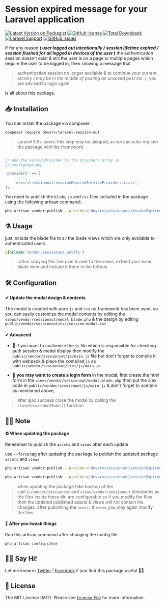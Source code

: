 # Session expired message for your Laravel application

[![Latest Version on Packagist](https://img.shields.io/packagist/v/devsrv/laravel-session-out.svg?style=flat-square)](https://packagist.org/packages/devsrv/laravel-session-out)
[![GitHub license](https://img.shields.io/github/license/devsrv/laravel-session-out.svg?style=flat-square)](https://github.com/devsrv/laravel-session-out/blob/master/LICENSE)
[![Total Downloads](https://img.shields.io/packagist/dt/devsrv/laravel-session-out.svg?style=flat-square)](https://packagist.org/packages/devsrv/laravel-session-out)
[![Laravel Support](https://img.shields.io/badge/Laravel-5.*-blue.svg?longCache=true&style=flat-square)](#)
[![GitHub issues](https://img.shields.io/github/issues/devsrv/laravel-session-out.svg?style=flat-square)](https://github.com/devsrv/laravel-session-out/issues)


If for any reason _**( user logged out intentionally / session lifetime expired / session flushed for all logged in devices of the user )**_ the authentication session doesn't exist & still the user is on a page or multiple pages which require the user to be logged in, then showing a message that

> authentication session no longer available & to continue your current activity _( may be in the middle of posting an unsaved post etc. )_, you are advised to login again

is all about this package.


## 📥  Installation

You can install the package via composer:

```bash
composer require devsrv/laravel-session-out
```

> Laravel 5.5+ users: this step may be skipped, as we can auto-register the package with the framework.

```php

// Add the ServiceProvider to the providers array in
// config/app.php

'providers' => [
    '...',
    'devsrv\sessionout\sessionExpiredServiceProvider::class',
];
```

You need to publish the `blade`, `js` and `css` files included in the package using the following artisan command:
```bash
php artisan vendor:publish --provider="devsrv\sessionout\sessionExpiredServiceProvider"
```


## ⚗️ Usage

just include the blade file to all the blade views which are only available to authenticated users.

```php
@include('vendor.sessionout.notify')
```

> rather copying this line over & over to the views, extend your base blade view and include it there in the bottom



## 🛠  Configuration

#### ✔ Update the modal design & contents

The modal is created with pure `js` and `css` no framework has been used, so you can easily customize the modal contents by editing the `views/vendor/sessionout/modal.blade.php` & the design by editing `public/vendor/sessionout/css/session-modal.css`

#### ✔ Advanced

- 🔘 if you want to customize the `js` file which is responsible for checking auth session & modal display then modify the `public/vendor/sessionout/js/main.js` file but don't forget to compile it with webpack & place the compiled `js` as `public/vendor/sessionout/dist/js/main.js`

- 🔘 **you may want to create a login form** in the modal, first create the html form in the `views/vendor/sessionout/modal.blade.php` then put the ajax code in `public/vendor/sessionout/js/main.js` & don't forget to compile as mentioned above,
> after ajax success close the modal by calling the `closeSessionOutModal()` function


## 🧐📑 Note

#### ♻ When updating the package

Remember to publish the `assets` and `views` after each update

use `--force` tag after updating the package to publish the updated package `assets` and `views`

```bash
php artisan vendor:publish --provider="devsrv\sessionout\sessionExpiredServiceProvider" --force

php artisan vendor:publish --provider="devsrv\sessionout\sessionExpiredServiceProvider" --tag=public --force
```

> when updating the package take backup of the `public/vendor/sessionout` and `views/vendor/sessionout` directories as the files inside these dir. are configurable so if you modify the files then the updated published assets & views will not contain the changes. after publishing the `assets` & `views` you may again modify the files

#### 🔧 After you tweak things

Run this artisan command after changing the config file.
```
php artisan config:clear
```

## 👋🏼 Say Hi! 
Let me know in [Twitter](https://twitter.com/srvrksh) | [Facebook](https://www.facebook.com/srvrksh) if you find this package useful 👍🏼


## 🎀 License

The MIT License (MIT). Please see [License File](LICENSE) for more information.
